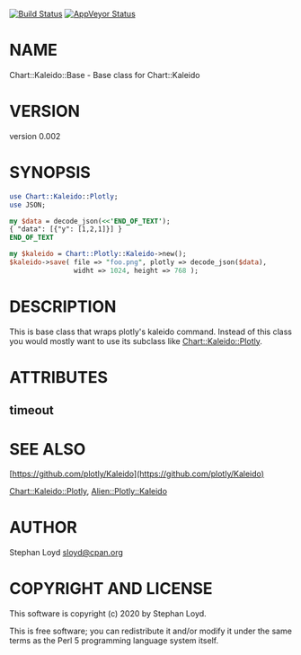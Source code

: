 [![Build Status](https://travis-ci.org/stphnlyd/perl5-Chart-Kaleido.svg?branch=master)](https://travis-ci.org/stphnlyd/perl5-Chart-Kaleido)
[![AppVeyor Status](https://ci.appveyor.com/api/projects/status/github/stphnlyd/perl5-Chart-Kaleido?branch=master&svg=true)](https://ci.appveyor.com/project/stphnlyd/perl5-Chart-Kaleido)

# NAME

Chart::Kaleido::Base - Base class for Chart::Kaleido

# VERSION

version 0.002

# SYNOPSIS

```perl
use Chart::Kaleido::Plotly;
use JSON;

my $data = decode_json(<<'END_OF_TEXT');
{ "data": [{"y": [1,2,1]}] }
END_OF_TEXT

my $kaleido = Chart::Plotly::Kaleido->new();
$kaleido->save( file => "foo.png", plotly => decode_json($data),
                widht => 1024, height => 768 );
```

# DESCRIPTION

This is base class that wraps plotly's kaleido command.
Instead of this class you would mostly want to use
its subclass like [Chart::Kaleido::Plotly](https://metacpan.org/pod/Chart%3A%3AKaleido%3A%3APlotly).

# ATTRIBUTES

## timeout

# SEE ALSO

[https://github.com/plotly/Kaleido](https://github.com/plotly/Kaleido)

[Chart::Kaleido::Plotly](https://metacpan.org/pod/Chart%3A%3AKaleido%3A%3APlotly),
[Alien::Plotly::Kaleido](https://metacpan.org/pod/Alien%3A%3APlotly%3A%3AKaleido)

# AUTHOR

Stephan Loyd <sloyd@cpan.org>

# COPYRIGHT AND LICENSE

This software is copyright (c) 2020 by Stephan Loyd.

This is free software; you can redistribute it and/or modify it under
the same terms as the Perl 5 programming language system itself.

